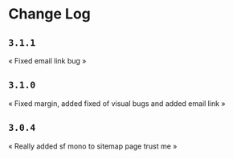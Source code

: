 <!--  
 File: CHANGELOG.md
 Created Date: Saturday October 1st 2022
 -----
 Author: Het
 Contact me: hetp0409@icloud.com
-->

# Change Log

## `3.1.1`

« Fixed email link bug »

## `3.1.0`

« Fixed margin, added fixed of visual bugs and added email link »

## `3.0.4`

« Really added sf mono to sitemap page trust me »

